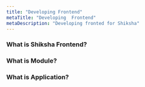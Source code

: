 ```yaml
---
title: "Developing Frontend"
metaTitle: "Developing  Frontend"
metaDescription: "Developing fronted for Shiksha"
---
```


### What is Shiksha Frontend?

### What is Module?

### What is Application?